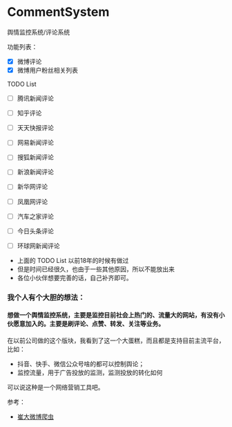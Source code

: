 # CommentSystem

舆情监控系统/评论系统

功能列表：
- [x] 微博评论
- [x] 微博用户粉丝相关列表

TODO List
- [ ] 腾讯新闻评论
- [ ] 知乎评论
- [ ] 天天快报评论
- [ ] 网易新闻评论
- [ ] 搜狐新闻评论
- [ ] 新浪新闻评论
- [ ] 新华网评论
- [ ] 凤凰网评论
- [ ] 汽车之家评论
- [ ] 今日头条评论
- [ ] 环球网新闻评论


- 上面的 TODO List 以前18年的时候有做过
- 但是时间已经很久，也由于一些其他原因，所以不能放出来
- 各位小伙伴想要完善的话，自己补齐即可。

### 我个人有个大胆的想法：

#### 想做一个舆情监控系统，主要是监控目前社会上热门的、流量大的网站，有没有小伙愿意加入的。主要是刷评论、点赞、转发、关注等业务。


在以前公司做的这个版块，我看到了这一个大蛋糕，而且都是支持目前主流平台，比如：
- 抖音、快手、微信公众号啥的都可以控制舆论；
- 监控流量，用于广告投放的监测，监测投放的转化如何

可以说这种是一个网络营销工具吧。


参考：
- [崔大微博爬虫](https://github.com/Python3WebSpider/WeiboCrawler)



